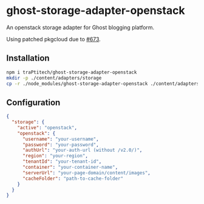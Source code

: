 # ghost-storage-adapter-openstack

An openstack storage adapter for Ghost blogging platform.

Using patched pkgcloud due to [#673](https://github.com/pkgcloud/pkgcloud/pull/673).

## Installation
```sh
npm i traPtitech/ghost-storage-adapter-openstack
mkdir -p ./content/adapters/storage
cp -r ./node_modules/ghost-storage-adapter-openstack ./content/adapters/storage/openstack
```

## Configuration
```json
{
  "storage": {
    "active": "openstack",
    "openstack": {
      "username": "your-username",
      "password": "your-password",
      "authUrl": "your-auth-url (without /v2.0/)",
      "region": "your-region",
      "tenantId": "your-tenant-id",
      "container": "your-container-name",
      "serverUrl": "your-page-domain/content/images",
      "cacheFolder": "path-to-cache-folder"
    }
  }
}
```
